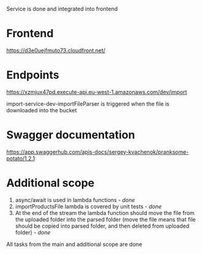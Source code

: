 Service is done and integrated into frontend

# Frontend
https://d3e0uejfmuto73.cloudfront.net/

# Endpoints
https://xzmjux47pd.execute-api.eu-west-1.amazonaws.com/dev/import

import-service-dev-importFileParser is triggered when the file is downloaded into the bucket

# Swagger documentation
  https://app.swaggerhub.com/apis-docs/sergey-kvachenok/pranksome-potato/1.2.1


# Additional scope
1. async/await is used in lambda functions - *done*
2. importProductsFile lambda is covered by unit tests  - *done*
3. At the end of the stream the lambda function should move the file from the uploaded folder into the parsed folder (move the file means that file should be copied into parsed folder, and then deleted from uploaded folder) - *done*

All tasks from the main and additional scope are done